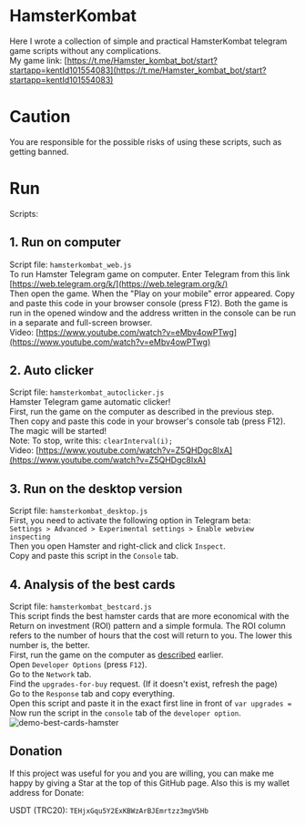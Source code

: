 # HamsterKombat
Here I wrote a collection of simple and practical HamsterKombat telegram game scripts without any complications. \
My game link: [https://t.me/Hamster_kombat_bot/start?startapp=kentId101554083](https://t.me/Hamster_kombat_bot/start?startapp=kentId101554083)

# Caution
You are responsible for the possible risks of using these scripts, such as getting banned.

# Run
Scripts:

## 1. Run on computer
Script file: `hamsterkombat_web.js` \
To run Hamster Telegram game on computer. Enter Telegram from this link [https://web.telegram.org/k/](https://web.telegram.org/k/) \
Then open the game. When the "Play on your mobile" error appeared. Copy and paste this code in your browser console (press F12). Both the game is run in the opened window and the address written in the console can be run in a separate and full-screen browser. \
Video: [https://www.youtube.com/watch?v=eMbv4owPTwg](https://www.youtube.com/watch?v=eMbv4owPTwg)

## 2. Auto clicker
Script file: `hamsterkombat_autoclicker.js` \
Hamster Telegram game automatic clicker! \
First, run the game on the computer as described in the previous step. \
Then copy and paste this code in your browser's console tab (press F12). \
The magic will be started! \
Note: To stop, write this: `clearInterval(i);` \
Video: [https://www.youtube.com/watch?v=Z5QHDgc8IxA](https://www.youtube.com/watch?v=Z5QHDgc8IxA)

## 3. Run on the desktop version
Script file: `hamsterkombat_desktop.js` \
First, you need to activate the following option in Telegram beta: \
`Settings > Advanced > Experimental settings > Enable webview inspecting` \
Then you open Hamster and right-click and click `Inspect`. \
Copy and paste this script in the `Console` tab.

## 4. Analysis of the best cards
Script file: `hamsterkombat_bestcard.js` \
This script finds the best hamster cards that are more economical with the Return on investment (ROI) pattern and a simple formula. The ROI column refers to the number of hours that the cost will return to you. The lower this number is, the better. \
First, run the game on the computer as [described](https://github.com/NabiKAZ/HamsterKombat-Scripts?tab=readme-ov-file#1-run-on-computer) earlier. \
Open `Developer Options` (press `F12`). \
Go to the `Network` tab. \
Find the `upgrades-for-buy` request. (If it doesn't exist, refresh the page) \
Go to the `Response` tab and copy everything. \
Open this script and paste it in the exact first line in front of `var upgrades = ` \
Now run the script in the `console` tab of the `developer option`.
![demo-best-cards-hamster](https://github.com/NabiKAZ/HamsterKombat-Scripts/assets/246721/d8d24321-e57d-47fe-ace4-20bc5903b4c3)

## Donation
If this project was useful for you and you are willing, you can make me happy by giving a Star at the top of this GitHub page. Also this is my wallet address for Donate:

USDT (TRC20): `TEHjxGqu5Y2ExKBWzArBJEmrtzz3mgV5Hb`

